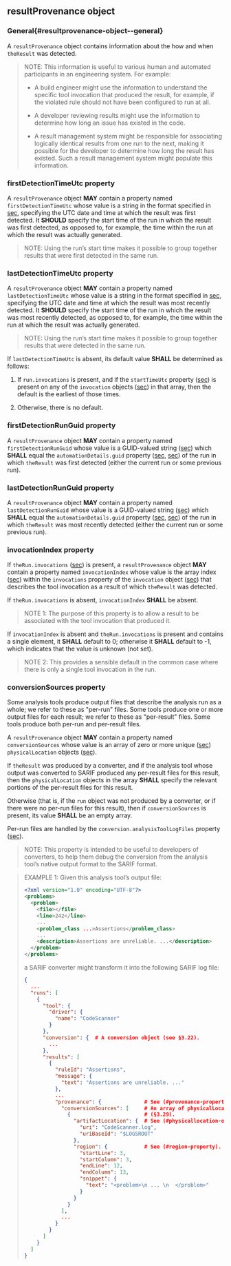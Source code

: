 ## resultProvenance object

### General{#resultprovenance-object--general}

A `resultProvenance` object contains information about the how and when `theResult` was detected.

> NOTE: This information is useful to various human and automated participants in an engineering system. For example:
>
> - A build engineer might use the information to understand the specific tool invocation that produced the result, for example, if the violated rule should not have been configured to run at all.
>
> - A developer reviewing results might use the information to determine how long an issue has existed in the code.
>
> - A result management system might be responsible for associating logically identical results from one run to the next, making it possible for the developer to determine how long the result has existed. Such a result management system might populate this information.

### firstDetectionTimeUtc property

A `resultProvenance` object **MAY** contain a property named `firstDetectionTimeUtc` whose value is a string in the format specified in [sec](#datetime-properties), specifying the UTC date and time at which the result was first detected. It **SHOULD** specify the start time of the run in which the result was first detected, as opposed to, for example, the time within the run at which the result was actually generated.

> NOTE: Using the run’s start time makes it possible to group together results that were first detected in the same run.

### lastDetectionTimeUtc property

A `resultProvenance` object **MAY** contain a property named `lastDetectionTimeUtc` whose value is a string in the format specified in [sec](#datetime-properties), specifying the UTC date and time at which the result was most recently detected. It **SHOULD** specify the start time of the run in which the result was most recently detected, as opposed to, for example, the time within the run at which the result was actually generated.

> NOTE: Using the run’s start time makes it possible to group together results that were detected in the same run.

If `lastDetectionTimeUtc` is absent, its default value **SHALL** be determined as follows:

1.  If `run.invocations` is present, and if the `startTimeUtc` property ([sec](#starttimeutc-property)) is present on any of the `invocation` objects ([sec](#invocation-object)) in that array, then the default is the earliest of those times.

2.  Otherwise, there is no default.

### firstDetectionRunGuid property

A `resultProvenance` object **MAY** contain a property named `firstDetectionRunGuid` whose value is a GUID-valued string ([sec](#guid-valued-strings)) which **SHALL** equal the `automationDetails.guid` property ([sec](#automationdetails-property), [sec](#runautomationdetails-object--guid-property)) of the run in which `theResult` was first detected (either the current run or some previous run).

### lastDetectionRunGuid property

A `resultProvenance` object **MAY** contain a property named `lastDetectionRunGuid` whose value is a GUID-valued string ([sec](#guid-valued-strings)) which **SHALL** equal the `automationDetails.guid` property ([sec](#automationdetails-property), [sec](#runautomationdetails-object--guid-property)) of the run in which `theResult` was most recently detected (either the current run or some previous run).

### invocationIndex property

If `theRun.invocations` ([sec](#invocations-property)) is present, a `resultProvenance` object **MAY** contain a property named `invocationIndex` whose value is the array index ([sec](#array-indices)) within the `invocations` property of the `invocation` object ([sec](#invocation-object)) that describes the tool invocation as a result of which `theResult` was detected.

If `theRun.invocations` is absent, `invocationIndex` **SHALL** be absent.

> NOTE 1: The purpose of this property is to allow a result to be associated with the tool invocation that produced it.

If `invocationIndex` is absent and `theRun.invocations` is present and contains a single element, it **SHALL** default to 0; otherwise it **SHALL** default to -1, which indicates that the value is unknown (not set).

> NOTE 2: This provides a sensible default in the common case where there is only a single tool invocation in the run.

### conversionSources property

Some analysis tools produce output files that describe the analysis run as a whole; we refer to these as "per-run" files. Some tools produce one or more output files for each result; we refer to these as "per-result" files. Some tools produce both per-run and per-result files.

A `resultProvenance` object **MAY** contain a property named `conversionSources` whose value is an array of zero or more unique ([sec](#array-properties-with-unique-values)) `physicalLocation` objects ([sec](#physicallocation-object)).

If `theResult` was produced by a converter, and if the analysis tool whose output was converted to SARIF produced any per-result files for this result, then the `physicalLocation` objects in the array **SHALL** specify the relevant portions of the per-result files for this result.

Otherwise (that is, if the `run` object was not produced by a converter, or if there were no per-run files for this result), then if `conversionSources` is present, its value **SHALL** be an empty array.

Per-run files are handled by the `conversion.analysisToolLogFiles` property ([sec](#analysistoollogfiles-property)).

> NOTE: This property is intended to be useful to developers of converters, to help them debug the conversion from the analysis tool’s native output format to the SARIF format.

> EXAMPLE 1: Given this analysis tool’s output file:
>
> ```xml
> <?xml version="1.0" encoding="UTF-8"?>
> <problems>
>   <problem>
>     <file></file>
>     <line>242</line>
>     ...
>     <problem_class ...>Assertions</problem_class>
>     ...
>     <description>Assertions are unreliable. ...</description>
>   </problem>
> </problems>
> ```
>
> a SARIF converter might transform it into the following SARIF log file:
>
> ```json
> {
>   ...
>   "runs": [
>     {
>       "tool": {
>         "driver": {
>           "name": "CodeScanner"
>         }
>       },
>       "conversion": {  # A conversion object (see §3.22).
>         ...
>       },
>       "results": [
>         {
>           "ruleId": "Assertions",
>           "message": {
>             "text": "Assertions are unreliable. ..."
>           },
>           ...
>           "provenance": {              # See (#provenance-property).
>             "conversionSources": [     # An array of physicalLocation objects 
>               {                        # (§3.29).
>                 "artifactLocation": {  # See (#physicallocation-object--artifactlocation-property).
>                   "uri": "CodeScanner.log",
>                   "uriBaseId": "$LOGSROOT"
>                 },
>                 "region": {            # See (#region-property).
>                   "startLine": 3,
>                   "startColumn": 3,
>                   "endLine": 12,
>                   "endColumn": 13,
>                   "snippet": {
>                     "text": "<problem>\n ... \n  </problem>"
>                   }
>                 }
>               }
>             ],
>             ...
>           }
>         }
>       ]
>     }
>   ]
> }
> ```
